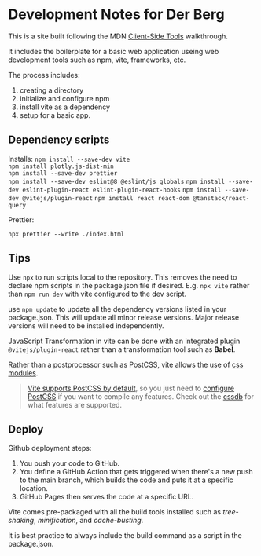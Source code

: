 # Development Notes for Der Berg

This is a site built following the MDN [Client-Side Tools](https://developer.mozilla.org/en-US/docs/Learn_web_development/Extensions/Client-side_tools/Package_management) walkthrough.

It includes the boilerplate for a basic web application useing web development tools such as npm, vite, frameworks, etc.

The process includes:

1. creating a directory
2. initialize and configure npm
3. install vite as a dependency
4. setup for a basic app.

## Dependency scripts

Installs:
`npm install --save-dev vite`  
`npm install plotly.js-dist-min`  
`npm install --save-dev prettier`  
`npm install --save-dev eslint@8 @eslint/js globals`
`npm install --save-dev eslint-plugin-react eslint-plugin-react-hooks`
`npm install --save-dev @vitejs/plugin-react`
`npm install react react-dom @tanstack/react-query`

Prettier:

`npx prettier --write ./index.html`

## Tips

Use `npx` to run scripts local to the repository. This removes the need to declare npm scripts in the package.json file if desired. E.g. `npx vite` rather than `npm run dev` with vite configured to the dev script.

use `npm update` to update all the dependency versions listed in your package.json. This will update all minor release versions. Major release versions will need to be installed independently.

JavaScript Transformation in vite can be done with an integrated plugin `@vitejs/plugin-react` rather than a transformation tool such as **Babel**.


Rather than a postprocessor such as PostCSS, vite allows the use of [css modules](https://vite.dev/guide/features.html#css-modules).
>  <a href="https://vite.dev/guide/features.html#postcss" class="external" target="_blank">Vite supports PostCSS by default</a>, so you just need to <a href="https://github.com/postcss/postcss#usage" class="external" target="_blank">configure PostCSS</a> if you want to compile any features. Check out the <a href="https://preset-env.cssdb.org/features/" class="external" target="_blank">cssdb</a> for what features are supported.

## Deploy

Github deployment steps:

1. You push your code to GitHub.
2. You define a GitHub Action that gets triggered when there's a new push to the main branch, which builds the code and puts it at a specific location.
3. GitHub Pages then serves the code at a specific URL.

Vite comes pre-packaged with all the build tools installed such as *tree-shaking*, *minification*, and *cache-busting*.

It is best practice to always include the build command as a script in the package.json.